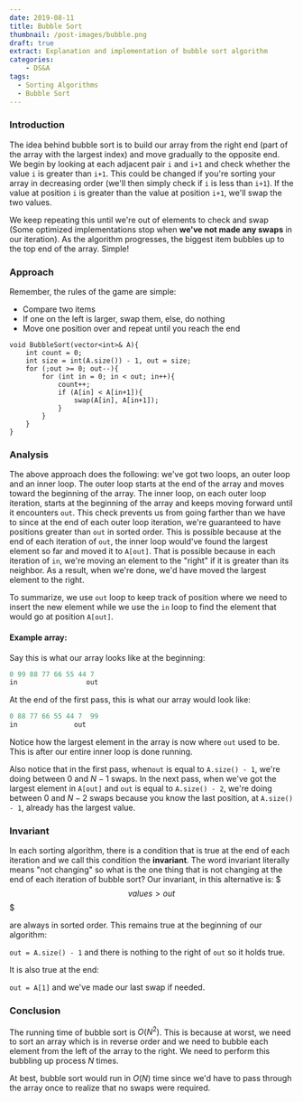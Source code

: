 ```yaml
---
date: 2019-08-11
title: Bubble Sort
thumbnail: /post-images/bubble.png
draft: true 
extract: Explanation and implementation of bubble sort algorithm
categories: 
    - DS&A
tags:
  - Sorting Algorithms
  - Bubble Sort
---
```


### Introduction

The idea behind bubble sort is to build our array from the right end (part of the array with the largest index) and move 
gradually to the opposite end. We begin by looking at each adjacent pair `i` and  `i+1` and check whether the value `i` is 
greater than `i+1`. This could be changed if you're sorting your array in decreasing order (we'll then simply check if `i`
 is less than `i+1`). If the value at position `i` is greater than the value at position `i+1`, we'll swap the two values. 
 
 We keep repeating this until we're out of elements to check and swap (Some optimized implementations stop when **we've not made any swaps** in our iteration). As the algorithm progresses, the biggest item bubbles up to the top end of the array. Simple! 


### Approach
Remember, the rules of the game are simple:
- Compare two items
- If one on the left is larger, swap them, else, do nothing
- Move one position over and repeat until you reach the end

```cpp{numberLines}
void BubbleSort(vector<int>& A){
    int count = 0;
    int size = int(A.size()) - 1, out = size;
    for (;out >= 0; out--){
        for (int in = 0; in < out; in++){
            count++;
            if (A[in] < A[in+1]){
                swap(A[in], A[in+1]);
            }
        }
    }
}
```

### Analysis

The above approach does the following: we've got two loops, an outer loop and an inner loop. The outer loop starts at the end of 
the array and moves toward the beginning of the array. The inner loop, on each outer loop iteration, starts at the beginning of the array and keeps moving 
forward until it encounters `out`. This check prevents us from going farther than we have to since at the end of each outer loop iteration, 
we're guaranteed to have positions greater than `out` in sorted order. This is possible because at the end of each iteration
of `out`, the inner loop would've found the largest element so far and moved it to `A[out]`. That is possible because in 
each iteration of `in`, we're moving an element to the "right" if it is greater than its neighbor. As a result, when we're
done, we'd have moved the largest element to the right.

To summarize, we use `out` loop to keep track of position where we need to insert the new element while we use the `in` loop to find
the element that would go at position `A[out]`.


#### Example array:

Say this is what our array looks like at the beginning:

```cpp
0 99 88 77 66 55 44 7
in                 out
```

At the end of the first pass, this is what our array would look like:

```cpp
0 88 77 66 55 44 7  99
in              out  
```

Notice how the largest element in the array is now where `out` used to be. This is after our entire inner loop is done running.

Also notice that in the first pass, when`out` is equal to `A.size() - 1`, we're doing between $0$ and $N-1$ swaps. In the next pass,
when we've got the largest element in `A[out]` and `out` is equal to `A.size() - 2`, we're doing between $0$ and $N-2$ swaps because 
you know the last position, at `A.size() - 1`, already has the largest value. 

### Invariant
In each sorting algorithm, there is a condition that is true at the end of each iteration and we call this condition the **invariant**. The word invariant literally means "not changing" so what is the one thing that is not changing at the end of each iteration of bubble sort?  Our invariant, in this alternative is: 
$$$
values > out
$$$

are always in sorted order. This remains true at the beginning of our algorithm: 

`out = A.size() - 1` and there is nothing to the right of `out` so it holds true.

It is also true at the end:

`out = A[1]` and we've made our last swap if needed.

### Conclusion

The running time of bubble sort is $O(N^2)$. This is because at worst, we need to sort an array which is in reverse order and we need to bubble each element from the left of the array to the right. We need to perform this bubbling up process $N$ times. 

At best, bubble sort would run in $O(N)$ time since we'd have to pass through the array once to realize that no swaps were required. 